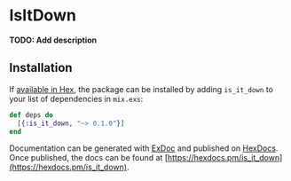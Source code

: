 # IsItDown

**TODO: Add description**

## Installation

If [available in Hex](https://hex.pm/docs/publish), the package can be installed
by adding `is_it_down` to your list of dependencies in `mix.exs`:

```elixir
def deps do
  [{:is_it_down, "~> 0.1.0"}]
end
```

Documentation can be generated with [ExDoc](https://github.com/elixir-lang/ex_doc)
and published on [HexDocs](https://hexdocs.pm). Once published, the docs can
be found at [https://hexdocs.pm/is_it_down](https://hexdocs.pm/is_it_down).

